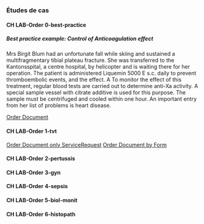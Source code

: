 <!-- markdownlint-disable MD001 MD033 MD041 -->

### Études de cas

<!-- some explanations for the case studies -->

#### CH LAB-Order 0-best-practice

##### Best practice example: Control of Anticoagulation effect

Mrs Birgit Blum had an unfortunate fall while skiing and sustained a multifragmentary tibial plateau fracture. She was transferred to the Kantonsspital, a centre hospital, by helicopter and is waiting there for her operation. The patient is administered Liquemin 5000 E s.c. daily to prevent thromboembolic events, and the effect. A To monitor the effect of this treatment, regular blood tests are carried out to determine anti-Xa activity. A special sample vessel with citrate additive is used for this purpose. The sample must be centrifuged and cooled within one hour. An important entry from her list of problems is heart disease.

[Order Document](Bundle-0-best-practice-document.html)

#### CH LAB-Order 1-tvt

[Order Document only ServiceRequest](Bundle-1-tvt-document.html)
[Order Document by Form](Bundle-1-tvt-document-by-form.html)

#### CH LAB-Order 2-pertussis

#### CH LAB-Order 3-gyn

#### CH LAB-Order 4-sepsis

#### CH LAB-Order 5-biol-monit

#### CH LAB-Order 6-histopath
